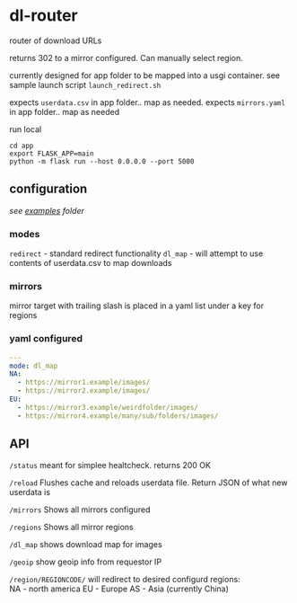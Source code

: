 # dl-router
router of download URLs

returns 302 to a mirror configured.  Can manually select region.

currently designed for app folder to be mapped into a usgi container.
see sample launch script
`launch_redirect.sh`

expects `userdata.csv` in app folder.. map as needed.
expects `mirrors.yaml` in app folder.. map as needed

run local
```
cd app
export FLASK_APP=main
python -m flask run --host 0.0.0.0 --port 5000
```

## configuration

_see [examples](examples/) folder_

### modes
`redirect` - standard redirect functionality
`dl_map` - will attempt to use contents of userdata.csv to map downloads
### mirrors
mirror target with trailing slash is placed in a yaml list under a key for regions
### yaml configured
```yaml
---
mode: dl_map
NA:
  - https://mirror1.example/images/
  - https://mirror2.example/images/
EU:
  - https://mirror3.example/weirdfolder/images/
  - https://mirror4.example/many/sub/folders/images/
````

## API

`/status`
meant for simplee healtcheck.  returns 200 OK

`/reload`
Flushes cache and reloads userdata file.  Return JSON of what new userdata is

`/mirrors`
Shows all mirrors configured

`/regions`
Shows all mirror regions

`/dl_map`
shows download map for images

`/geoip`
show geoip info from requestor IP

`/region/REGIONCODE/`
will redirect to desired configurd regions:  
NA - north america
EU - Europe
AS - Asia (currently China)
